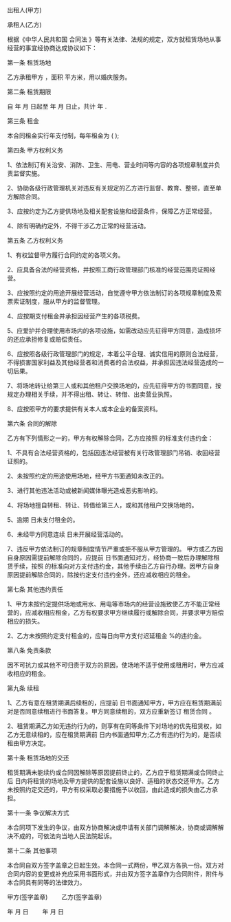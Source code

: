 
 


出租人(甲方)


承租人(乙方)


根据《中华人民共和国
合同法
》等有关法律、法规的规定，双方就租赁场地从事经营的事宜经协商达成协议如下：


第一条 租赁场地


乙方承租甲方 ，面积 平方米，用以婚庆服务。


第二条 租赁期限


自 年 月 日起至 年 月 日止，共计 年 .


第三条 租金


本合同租金实行年支付制，每年租金为 ( );


第四条 甲方权利义务


1、依法制订有关治安、消防、卫生、用电、营业时间等内容的各项规章制度并负责监督实施。


2、协助各级行政管理机关对违反有关规定的乙方进行监督、教育、整顿，直至单方解除合同。


3、应按约定为乙方提供场地及相关配套设施和经营条件，保障乙方正常经营。


4、除有明确约定外，不得干涉乙方正常的经营活动。


第五条 乙方权利义务


1、有权监督甲方履行合同约定的各项义务。


2、应具备合法的经营资格，并按照工商行政管理部门核准的经营范围亮证照经营。


3、应按照约定的用途开展经营活动，自觉遵守甲方依法制订的各项规章制度及索票索证制度，服从甲方的监督管理。


4、应按期支付租金并承担因经营产生的各项税费。


5、应爱护并合理使用市场内的各项设施，如需改动应先征得甲方同意，造成损坏的还应承担修复或赔偿责任。


6、应按照各级行政管理部门的规定，本着公平合理、诚实信用的原则合法经营，不得损害国家利益及其他经营者和消费者的合法权益，并承担因违法经营造成的一切后果。


7、将场地转让给第三人或和其他租户交换场地的，应先征得甲方的书面同意，按规定办理相关手续，并不得出租、转让、转借、出卖营业执照。


8、应按照甲方的要求提供有关本人或本企业的备案资料。


第六条 合同的解除


乙方有下列情形之一的，甲方有权解除合同，乙方应按照 的标准支付违约金：


1、不具有合法经营资格的，包括因违法经营被有关行政管理部门吊销、收回经营证照的。


2、未按照约定的用途使用场地，经甲方书面通知未改正的。


3、进行其他违法活动或被新闻媒体曝光造成恶劣影响的。


4、将场地擅自转租、转让、转借给第三人，或和其他租户交换场地的。


5、逾期 日未支付租金的。


6、未经甲方同意连续 日未开展经营活动的。


7、违反甲方依法制订的规章制度情节严重或拒不服从甲方管理的。 甲方或乙方因自身原因需提前解除合同的，应提前   日书面通知对方，经协商一致后办理解除租赁手续，按照    的标准向对方支付违约金，其他手续由乙方自行办理。因甲方自身原因提前解除合同的，除按约定支付违约金外，还应减收相应的租金。


第七条 其他违约责任


1、甲方未按约定提供场地或用水、用电等市场内的经营设施致使乙方不能正常经营的，应减收相应租金，乙方有权要求甲方继续履行或解除合同，并要求甲方赔偿相应的损失。


2、乙方未按照约定支付租金的，应每日向甲方支付迟延租金 %的违约金。


第八条 免责条款


因不可抗力或其他不可归责于双方的原因，使场地不适于使用或租用时，甲方应减收相应的租金。


第九条 续租


1、乙方有意在租赁期满后续租的，应提前 日书面通知甲方，甲方应在租赁期满前对是否同意续租进行书面答复。甲方同意续租的，双方应重新签订
租赁合同
。


2、租赁期满乙方如无违约行为的，则享有在同等条件下对场地的优先租赁权，如乙方无意续租的，应在租赁期满前 日内书面通知甲方;乙方有违约行为的，是否续租由甲方决定。


第十条 租赁场地的交还


租赁期满未能续约或合同因解除等原因提前终止的，乙方应于租赁期满或合同终止后 日内将租赁的场地及甲方提供的配套设施以良好、适租的状态交还甲方。乙方未按照约定交还的，甲方有权采取必要措施予以收回，由此造成的损失由乙方承担。


第十一条 争议解决方式


本合同项下发生的争议，由双方协商解决或申请有关部门调解解决，协商或调解解决不成的，可依法向当地人民法院起诉。


第十二条 其他事项


本合同自双方签字盖章之日起生效。本合同一式两份，甲乙双方各执一份。双方对合同内容的变更或补充应采用书面形式，并由双方签字盖章作为合同附件，附件与本合同具有同等的法律效力。


甲方(签字盖章)　　 乙方(签字盖章)


年 月 日 　　年 月 日
 


 

 
 
 
 
 
  


  
 

  


  


  
 
 
 
 

